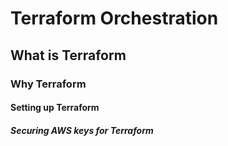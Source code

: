 # Terraform Orchestration
## What is Terraform
### Why Terraform
#### Setting up Terraform
##### Securing AWS keys for Terraform
